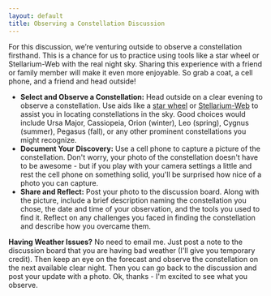 ```yaml
---
layout: default
title: Observing a Constellation Discussion
---
```


For this discussion, we’re venturing outside to observe a constellation firsthand. This is a chance for us to practice using tools like a star wheel or Stellarium-Web with the real night sky. Sharing this experience with a friend or family member will make it even more enjoyable. So grab a coat, a cell phone, and a friend and head outside! 

- **Select and Observe a Constellation:** Head outside on a clear evening to observe a constellation. Use aids like a [star wheel](https://storage.googleapis.com/avh-agli/agli/starwheel/index.html) or [Stellarium-Web](https://stellarium-web.org/) to assist you in locating constellations in the sky. Good choices would include Ursa Major, Cassiopeia, Orion (winter), Leo (spring), Cygnus (summer), Pegasus (fall), or any other prominent constellations you might recognize. 
- **Document Your Discovery:** Use a cell phone to capture a picture of the constellation. Don't worry, your photo of the constellation doesn't have to be awesome - but if you play with your camera settings a little and rest the cell phone on something solid, you'll be surprised how nice of a photo you can capture.
- **Share and Reflect:** Post your photo to the discussion board. Along with the picture, include a brief description naming the constellation you chose, the date and time of your observation, and the tools you used to find it. Reflect on any challenges you faced in finding the constellation and describe how you overcame them.

**Having Weather Issues?** No need to email me. Just post a note to the discussion board that you are having bad weather (I'll give you temporary credit). Then keep an eye on the forecast and observe the constellation on the next available clear night. Then you can go back to the discussion and post your update with a photo. Ok, thanks - I'm excited to see what you observe.

